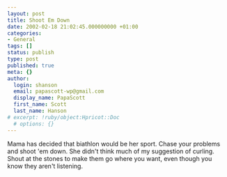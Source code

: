 ```yaml
---
layout: post
title: Shoot Em Down
date: 2002-02-18 21:02:45.000000000 +01:00
categories:
- General
tags: []
status: publish
type: post
published: true
meta: {}
author:
  login: shanson
  email: papascott-wp@gmail.com
  display_name: PapaScott
  first_name: Scott
  last_name: Hanson
# excerpt: !ruby/object:Hpricot::Doc
  # options: {}
---
```

<p>Mama has decided that biathlon would be her sport. Chase your problems and shoot 'em down. She didn't think much of my suggestion of curling. Shout at the stones to make them go where you want, even though you know they aren't listening.</p>
